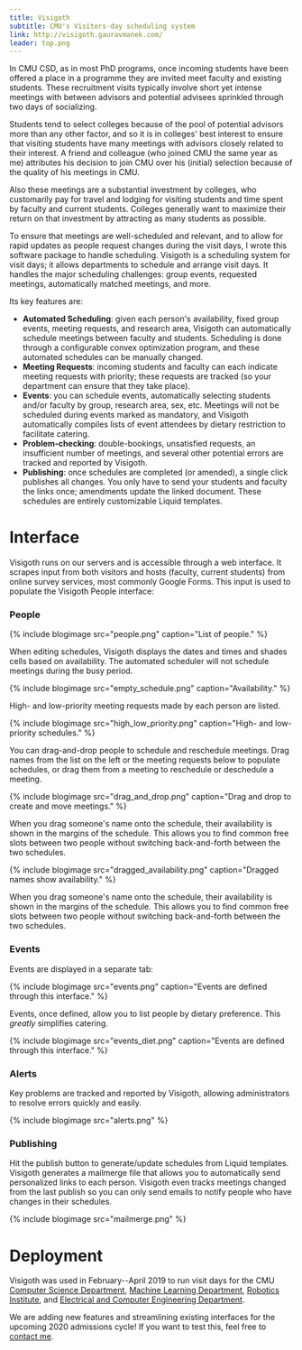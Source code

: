 ```yaml
---
title: Visigoth
subtitle: CMU's Visitors-day scheduling system
link: http://visigoth.gauravmanek.com/
leader: top.png
---
```



In CMU CSD, as in most PhD programs, once incoming students have been offered a place in a programme they are invited meet faculty and existing students. These recruitment visits typically involve short yet intense meetings with between advisors and potential advisees sprinkled through two days of socializing.

Students tend to select colleges because of the pool of potential advisors more than any other factor, and so it is in colleges' best interest to ensure that visiting students have many meetings with advisors closely related to their interest. A friend and colleague (who joined CMU the same year as me) attributes his decision to join CMU over his (initial) selection because of the quality of his meetings in CMU.

Also these meetings are a substantial investment by colleges, who customarily pay for travel and lodging for visiting students and time spent by faculty and current students. Colleges generally want to maximize their return on that investment by attracting as many students as possible.

To ensure that meetings are well-scheduled and relevant, and to allow for rapid updates as people request changes during the visit days, I wrote this software package to handle scheduling. Visigoth is a scheduling system for visit days; it allows departments to schedule and arrange visit days. It handles the major scheduling challenges: group events, requested meetings, automatically matched meetings, and more.

Its key features are:

 - **Automated Scheduling**: given each person's availability, fixed group events, meeting requests, and research area, Visigoth can automatically schedule meetings between faculty and students. Scheduling is done through a configurable convex optimization program, and these automated schedules can be manually changed. 
 - **Meeting Requests**: incoming students and faculty can each indicate meeting requests with priority; these requests are tracked (so your department can ensure that they take place).   
 - **Events**: you can schedule events, automatically selecting students and/or faculty by group, research area, sex, etc. Meetings will not be scheduled during events marked as mandatory, and Visigoth automatically compiles lists of event attendees by dietary restriction to facilitate catering.
 - **Problem-checking**: double-bookings, unsatisfied requests, an insufficient number of meetings, and several other potential errors are tracked and reported by Visigoth.
 - **Publishing**: once schedules are completed (or amended), a single click publishes all changes. You only have to send your students and faculty the links once; amendments update the linked document. These schedules are entirely customizable Liquid templates.


# Interface

Visigoth runs on our servers and is accessible through a web interface. It scrapes input from both visitors and hosts (faculty, current students) from online survey services, most commonly Google Forms. This input is used to populate the Visigoth People interface:

### People

{% include blogimage src="people.png" caption="List of people." %}

When editing schedules, Visigoth displays the dates and times and shades cells based on availability. The automated scheduler will not schedule meetings during the busy period.

{% include blogimage src="empty_schedule.png" caption="Availability." %}

High- and low-priority meeting requests made by each person are listed.

{% include blogimage src="high_low_priority.png" caption="High- and low-priority schedules." %}

You can drag-and-drop people to schedule and reschedule meetings. Drag names from the list on the left or the meeting requests below to populate schedules, or drag them from a meeting to reschedule or deschedule a meeting. 

{% include blogimage src="drag_and_drop.png" caption="Drag and drop to create and move meetings." %}

When you drag someone's name onto the schedule, their availability is shown in the margins of the schedule. This allows you to find common free slots between two people without switching back-and-forth between the two schedules.

{% include blogimage src="dragged_availability.png" caption="Dragged names show availability." %}

When you drag someone's name onto the schedule, their availability is shown in the margins of the schedule. This allows you to find common free slots between two people without switching back-and-forth between the two schedules.


### Events

Events are displayed in a separate tab:

{% include blogimage src="events.png" caption="Events are defined through this interface." %}

Events, once defined, allow you to list people by dietary preference. This *greatly* simplifies catering.

{% include blogimage src="events_diet.png" caption="Events are defined through this interface." %}


### Alerts

Key problems are tracked and reported by Visigoth, allowing administrators to resolve errors quickly and easily.

{% include blogimage src="alerts.png" %}

### Publishing

Hit the publish button to generate/update schedules from Liquid templates. Visigoth generates a mailmerge file that allows you to automatically send personalized links to each person. Visigoth even tracks meetings changed from the last publish so you can only send emails to notify people who have changes in their schedules.

{% include blogimage src="mailmerge.png" %}

# Deployment

Visigoth was used in February--April 2019 to run visit days for the CMU [Computer Science Department](https://www.csd.cs.cmu.edu/), [Machine Learning Department](https://www.mld.cmu.edu/), [Robotics Institute](https://www.ri.cmu.edu/), and [Electrical and Computer Engineering Department](https://www.ece.cmu.edu/). 

We are adding new features and streamlining existing interfaces for the upcoming 2020 admissions cycle! If you want to test this, feel free to [contact me](mailto:gaurav@gauravmanek.com).
